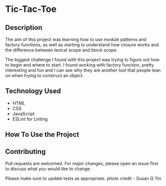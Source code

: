 

# Tic-Tac-Toe

## Description 

The aim of this project was learning how to use module patterns and factory functions, as well as starting to understand how closure works and the difference between lexical scope and block scope. 

The biggest challenge I found with this project was trying to figure out how to begin and where to start. I found working with factory function, pretty interesting and fun and I can see why they are another tool that people lean on when trying to construct an object.

## Technology Used

- HTML
- CSS
- JavaScript
- ESLint for Linting

## How To Use the Project


## Contributing 

Pull requests are welcomed. For major changes, please open an issue first to discuss what you would like to change.

Please make sure to update tests as appropriate. photo credit - Susan Q Yin